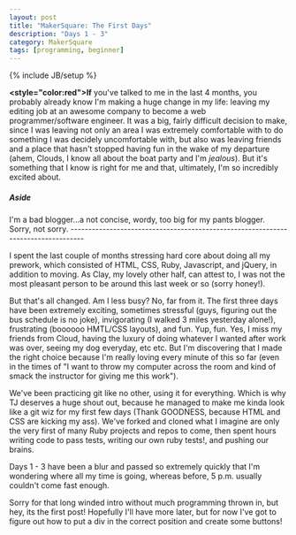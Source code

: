 ```yaml
---
layout: post
title: "MakerSquare: The First Days"
description: "Days 1 - 3"
category: MakerSquare
tags: [programming, beginner]
---
```

{% include JB/setup %}

<strong><style="color:red">If</strong> you've talked to me in the last 4 months, you probably already know I'm making a huge change in my life: leaving my editing job at an awesome company to become a web programmer/software engineer. It was a big, fairly difficult decision to make, since I was leaving not only an area I was extremely comfortable with to do something I was decidely uncomfortable with, but also was leaving friends and a place that hasn't stopped having fun in the wake of my departure (ahem, Clouds, I know all about the boat party and I'm <em>jealous</em>). But it's something that I know is right for me and that, ultimately, I'm so incredibly excited about.

<h5><em> Aside</em></h5>
I'm a bad blogger...a not concise, wordy, too big for my pants blogger. Sorry, not sorry.
----------------------------------------------------------------------------------

I spent the last couple of months stressing hard core about doing all my prework, which consisted of HTML, CSS, Ruby, Javascript, and jQuery, in addition to moving. As Clay, my lovely other half, can attest to, I was not the most pleasant person to be around this last week or so (sorry honey!).

But that's all changed. Am I less busy? No, far from it. The first three days have been extremely exciting, sometimes stressful (guys, figuring out the bus schedule is no joke), invigorating (I walked 3 miles yesterday alone!), frustrating (boooooo HMTL/CSS layouts), and fun. Yup, fun. Yes, I miss my friends from Cloud, having the luxury of doing whatever I wanted after work was over, seeing my dog everyday, etc etc. But I'm discovering that I made the right choice because I'm really loving every minute of this so far (even in the times of "I want to throw my computer across the room and kind of smack the instructor for giving me this work").

We've been practicing git like no other, using it for everything. Which is why TJ deserves a huge shout out, because he managed to make me kinda look like a git wiz for my first few days (Thank GOODNESS, because HTML and CSS are kicking my ass). We've forked and cloned what I imagine are only the very first of many Ruby projects and repos to come, then spent hours writing code to pass tests, writing our own ruby tests!, and pushing our brains.

Days 1 - 3 have been a blur and passed so extremely quickly that I'm wondering where all my time is going, whereas before, 5 p.m. usually couldn't come fast enough.

Sorry for that long winded intro without much programming thrown in, but hey, its the first post! Hopefully I'll have more later, but for now I've got to figure out how to put a div in the correct position and create some buttons!


